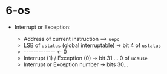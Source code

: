 # 6-os

- Interrupt or Exception:

	- Address of current instruction $\implies$ `uepc`
	- LSB of `ustatus` (global interruptable) -> bit 4 of `ustatus`
	- ------------- <- 0
	- Interrupt (1) / Exception (0) -> bit 31 $\dots$ 0 of `ucause`
	- Interrupt or Exception number -> bits 30...
